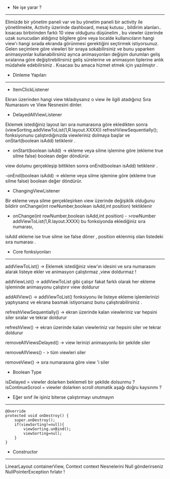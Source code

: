 * Ne işe yarar ? 
_______________________________________________________________________________

 Elimizde bir yönetim paneli  var ve bu yönetim paneli  bir activity ile yönetilmekte,
Activity üzerinde  dashboard, mesaj kutusu , bildirim alanları..  kısacası birbirinden farklı 10 view olduğunu düşünelim ,
bu viewler üzerinde uzak sunucudan aldığınız bilgilere göre veya localde kullanıcıların  hangi view'ı hangi sırada ekranda görünmesi
gerektiğini seçtirmek istiyorsunuz.  Gelen seçimlere göre viewleri bir sıraya sokabilirsiniz ve  bunu yaparken animasyonlar kullanabilirsiniz
ayrıca animasyonları değişim durumları geliş sıralarına göre değiştirebilirsiniz geliş sürelerine ve animasyon tiplerine anlık müdahele 
edebilirsiniz . Kısacası bu amaca hizmet etmek için yazılmıştır .


* Dinleme Yapıları 
__________________________________

  - ItemClickListener
  
  Ekran üzerinden hangi view tıkladıysanız o view ile ilgili atadığınız Sıra Numarasını ve View Nesnesini dinler.
  
  - DelayedAllViewListener
  
  Eklemek istediğiniz layout ları sıra numarasına göre ekledikten sonra (viewSorting.addViewToList(1,R.layout.XXXX))
 refreshViewSequentially(); fonksiyonunu çalıştırdığınızda  viewleriniz dolmaya başlar ve onStart(boolean isAdd) tetiklenir .
 
 - onStart(boolean isAdd)  -> ekleme veya silme işlemine göre  (ekleme true silme false) boolean değer döndürür.
 
 view dolumu gerçekleşip bittikten sonra onEnd(boolean isAdd) tetiklenir .
 
 -onEnd(boolean isAdd) -> ekleme veya silme işlemine göre  (ekleme true silme false) boolean değer döndürür.
 
 - ChangingViewListener 
 
 Bir ekleme veya silme gerçekleşirken view üzerinde değişiklik olduğunu bildirir onChange(int rowNumber,boolean isAdd,int position) tektiklenir
 
  - onChange(int rowNumber,boolean isAdd,int position)  - >rowNumber addViewToList(1,R.layout.XXXX) bu fonksiyonda eklediğiniz sıra numarası,
  
  isAdd ekleme ise true silme ise false döner  , position eklenmiş olan listedeki sıra numarası .
  
  
  * Core  fonksiyonları 
  ________________________________________
  
  addViewToList() ->   Eklemek istediğiniz view'ın idesini ve sıra numarasını alarak listeye ekler
  ve  animasyon çalıştırmaz ,view doldurmaz ! 
  
  addViewList() ->  addViewToList gibi çalışır fakat farklı olarak her ekleme işleminde animasyonu çalıştırır view doldurur
  
  addAllView() -> addViewToList() fonksiyonu ile listeye ekleme işlemlerinizi yaptıysanız ve ekrana basmak istiyorsanız bunu çalıştırabilirsiniz .
  
  refreshViewSequentially() -> ekran üzerinde kalan viewleriniz var hepsini siler sıralar ve tekrar doldurur 
  
  refreshView() -> ekran üzerinde kalan viewleriniz var hepsini siler ve tekrar doldurur 
  
  removeAllViewsDelayed() -> view lerinizi animasyonlu bir şekilde siler 
  
  removeAllViews() - > tüm viewleri siler 
  
  removeView() -> sıra numarasına göre view 'i siler 
  
  
  * Boolean Type 
  
   isDelayed = viewler dolarken beklemeli bir şekilde dolsunmu ? 
   isContinueScrool = viewler dolarken scroll otomatik aşağı doğru kaysınmı ?
   
   
   * Eğer sınıf ile işiniz biterse çalıştırmayı unutmayın 
   _______________________________________________________
   
    @Override
    protected void onDestroy() {
        super.onDestroy();
        if(viewSorting!=null){ 
            viewSorting.unBind();
            viewSorting=null;
        }
    }
    
    
   * Constructor
   ___________________________
   
   LinearLayout containerView,  Context context Nesnelerini Null gönderirseniz NullPointerException fırlatır !
  
  
  
 
